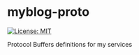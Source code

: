 # myblog-proto
[![License: MIT](https://img.shields.io/badge/License-MIT-blue.svg)](LICENSE)

Protocol Buffers definitions for my services
